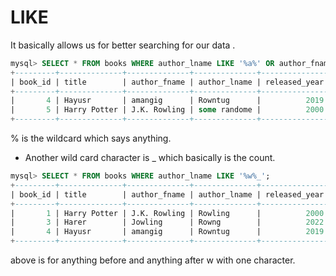 # LIKE 
It basically allows us for better searching for our data .

```SQL
mysql> SELECT * FROM books WHERE author_lname LIKE '%a%' OR author_fname LIKE '%a%';
+---------+--------------+--------------+--------------+---------------+-------+
| book_id | title        | author_fname | author_lname | released_year | pages |
+---------+--------------+--------------+--------------+---------------+-------+
|       4 | Hayusr       | amangig      | Rowntug      |          2019 |   210 |
|       5 | Harry Potter | J.K. Rowling | some randome |          2000 |   283 |
+---------+--------------+--------------+--------------+---------------+-------+
```
% is the wildcard which says anything. 

- Another wild card character is _ which basically is the count. 
```SQL
mysql> SELECT * FROM books WHERE author_lname LIKE '%w%_';
+---------+--------------+--------------+--------------+---------------+-------+
| book_id | title        | author_fname | author_lname | released_year | pages |
+---------+--------------+--------------+--------------+---------------+-------+
|       1 | Harry Potter | J.K. Rowling | Rowling      |          2000 |   283 |
|       3 | Harer        | Jowling      | Rowng        |          2022 |    21 |
|       4 | Hayusr       | amangig      | Rowntug      |          2019 |   210 |
+---------+--------------+--------------+--------------+---------------+-------+
```
above is for anything before and anything after w with one character. 